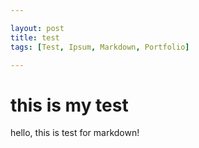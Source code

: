 ```yaml
---

layout: post
title: test
tags: [Test, Ipsum, Markdown, Portfolio]

---
```


# this is my test
hello, this is test for markdown!